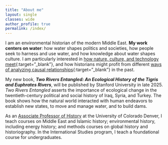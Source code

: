 ```yaml
---
title: "About me"
layout: single
classes: wide
author_profile: true
permalink: /index/
---
```


I am an environmental historian of the modern Middle East. **My work centers on water**: how water shapes politics and societies, how people seek to harness and use water, and how knowledge about water shapes culture. I am particularly interested in [how nature, culture, and technology meet](https://www.taylorfrancis.com/chapters/edit/10.4324/9780429429699-3/technopolitical-frontier-dale-stahl){:target=”_blank”}, and how historians might profit from different [ways of analyzing causal relationships](https://link.springer.com/article/10.1007/s12685-021-00278-4){:target=”_blank”} in the past.

My new book, ***Two Rivers Entangled: An Ecological History of the Tigris and Euphrates Rivers***, will be published by Stanford University in late 2025. *Two Rivers Entangled* asserts the importance of ecological change in the twentieth-century political and social history of Iraq, Syria, and Turkey. The book shows how the natural world interacted with human endeavors to establish new states, to move and manage water, and to build dams.

As an [Associate Professor of History](https://clas.ucdenver.edu/history/dale-j-stahl) at the University of Colorado Denver, I teach courses on Middle East and Islamic history; environmental history, including energy history; and methods courses on global history and historiography. In the International Studies program, I teach a foundational course for undergraduates.
